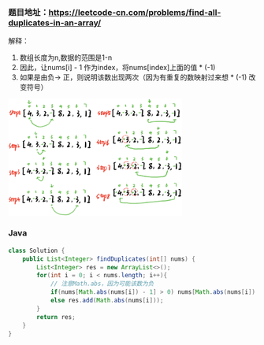 ### 题目地址：https://leetcode-cn.com/problems/find-all-duplicates-in-an-array/

解释：
1. 数组长度为n,数据的范围是1-n
2. 因此，让nums[i] - 1 作为index，将nums[index]上面的值 * (-1)
3. 如果是由负-> 正，则说明该数出现两次（因为有重复的数映射过来想 * (-1) 改变符号）
<img src="https://github.com/miniCcc/Leetcode-ccSolution/blob/master/442-%E6%95%B0%E7%BB%84%E4%B8%AD%E9%87%8D%E5%A4%8D%E7%9A%84%E6%95%B0%E6%8D%AE/1593152121.297684.jpg?raw=true" width="70%" height="70%">

### Java
``` java
class Solution {
    public List<Integer> findDuplicates(int[] nums) {
        List<Integer> res = new ArrayList<>();
        for(int i = 0; i < nums.length; i++){
            // 注意Math.abs，因为可能该数为负
            if(nums[Math.abs(nums[i]) - 1] > 0) nums[Math.abs(nums[i]) - 1] *= -1;
            else res.add(Math.abs(nums[i]));
        }
        return res;
    }
}
```

